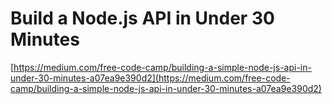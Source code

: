 # Build a Node.js API in Under 30 Minutes
[https://medium.com/free-code-camp/building-a-simple-node-js-api-in-under-30-minutes-a07ea9e390d2](https://medium.com/free-code-camp/building-a-simple-node-js-api-in-under-30-minutes-a07ea9e390d2)